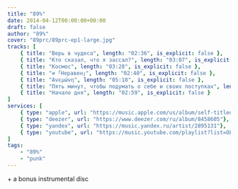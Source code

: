 ```yaml
---
title: "89%"
date: 2014-04-12T00:00:00+00:00
draft: false
author: "89%"
cover: "89prc/89prc-ep1-large.jpg"
tracks: [
    { title: "Верь в чудеса", length: "02:36", is_explicit: false },
    { title: "Кто сказал, что я зассал?", length: "03:07", is_explicit: false },
    { title: "Космос", length: "03:28", is_explicit: false },
    { title: "≠ ｢Неравен｣", length: "02:40", is_explicit: false },
    { title: "Ανεμώνη", length: "05:18", is_explicit: false },
    { title: "Пять минут, чтобы подумать о себе и своих поступках", length: "04:48", is_explicit: false },
    { title: "Начало дня", length: "02:59", is_explicit: false }
]
services: [
    { type: "apple", url: "https://music.apple.com/us/album/self-titled/869315613"},
    { type: "deezer", url: "https://www.deezer.com/ru/album/8458605"},
    { type: "yandex", url: "https://music.yandex.ru/artist/2895131"},
    { type: "youtube", url: "https://music.youtube.com/playlist?list=OLAK5uy_k7_mQJd5RsUrwGCadQgxEBPmRlfAf9-iU"}
]
tags: 
    - "89%"
    - "punk"
---
```


\+ a bonus instrumental disc